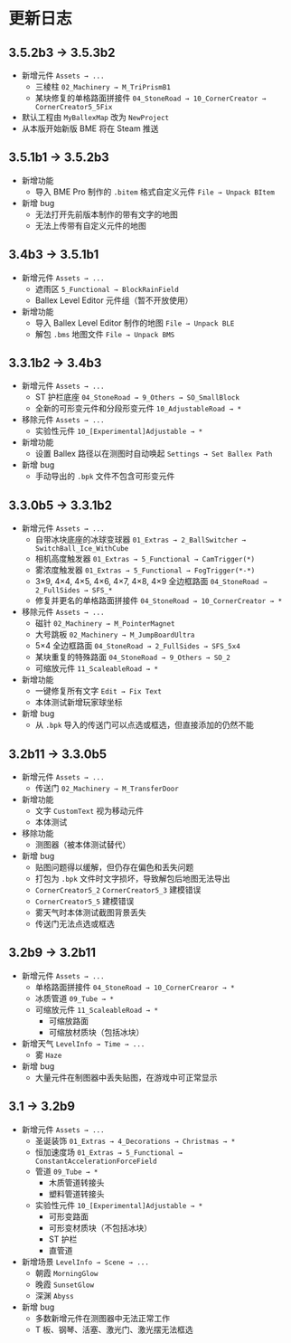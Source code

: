 # 更新日志

## 3.5.2b3 → 3.5.3b2

- 新增元件 `Assets → ...`
  - 三棱柱 `02_Machinery → M_TriPrismB1`
  - 某块修复的单格路面拼接件 `04_StoneRoad → 10_CornerCreator → CornerCreator5_5Fix`
- 默认工程由 `MyBallexMap` 改为 `NewProject`
- 从本版开始新版 BME 将在 Steam 推送

## 3.5.1b1 → 3.5.2b3

- 新增功能
  - 导入 BME Pro 制作的 `.bitem` 格式自定义元件 `File → Unpack BItem`
- 新增 bug
  - 无法打开先前版本制作的带有文字的地图 <badge text="3.5.3b2" type="warning"/>
  - 无法上传带有自定义元件的地图 <badge text="3.5.3b2"/>

## 3.4b3 → 3.5.1b1

- 新增元件 `Assets → ...`
  - 遮雨区 `5_Functional → BlockRainField`
  - Ballex Level Editor 元件组（暂不开放使用）
- 新增功能
  - 导入 Ballex Level Editor 制作的地图 `File → Unpack BLE`
  - 解包 `.bms` 地图文件 `File → Unpack BMS`

## 3.3.1b2 → 3.4b3

- 新增元件 `Assets → ...`
  - ST 护栏底座 `04_StoneRoad → 9_Others → SO_SmallBlock`
  - 全新的可形变元件和分段形变元件 `10_AdjustableRoad → *`
- 移除元件 `Assets → ...`
  - 实验性元件 `10_[Experimental]Adjustable → *`
- 新增功能
  - 设置 Ballex 路径以在测图时自动唤起 `Settings → Set Ballex Path`
- 新增 bug
  - 手动导出的 `.bpk` 文件不包含可形变元件 <badge text="暂未修复" type="danger"/>

## 3.3.0b5 → 3.3.1b2

- 新增元件 `Assets → ...`
  - 自带冰块底座的冰球变球器 `01_Extras → 2_BallSwitcher → SwitchBall_Ice_WithCube`
  - 相机高度触发器 `01_Extras → 5_Functional → CamTrigger(*)`
  - 雾浓度触发器 `01_Extras → 5_Functional → FogTrigger(*-*)`
  - 3×9, 4×4, 4×5, 4×6, 4×7, 4×8, 4×9 全边框路面 `04_StoneRoad → 2_FullSides → SFS_*`
  - 修复并更名的单格路面拼接件 `04_StoneRoad → 10_CornerCreator → *`
- 移除元件 `Assets → ...`
  - 磁针 `02_Machinery → M_PointerMagnet`
  - 大号跳板 `02_Machinery → M_JumpBoardUltra`
  - 5×4 全边框路面 `04_StoneRoad → 2_FullSides → SFS_5x4`
  - 某块重复的特殊路面 `04_StoneRoad → 9_Others → SO_2`
  - 可缩放元件 `11_ScaleableRoad → *`
- 新增功能
  - 一键修复所有文字 `Edit → Fix Text`
  - 本体测试新增玩家球坐标
- 新增 bug
  - 从 `.bpk` 导入的传送门可以点选或框选，但直接添加的仍然不能 <badge text="暂未修复" type="danger"/>

## 3.2b11 → 3.3.0b5

- 新增元件 `Assets → ...`
  - 传送门 `02_Machinery → M_TransferDoor`
- 新增功能
  - 文字 `CustomText` 视为移动元件
  - 本体测试
- 移除功能
  - 测图器（被本体测试替代）
- 新增 bug
  - 贴图问题得以缓解，但仍存在偏色和丢失问题 <badge text="3.3.1b2"/>
  - 打包为 `.bpk` 文件时文字损坏，导致解包后地图无法导出 <badge text="3.3.1b2"/>
  - `CornerCreator5_2` `CornerCreator5_3` 建模错误 <badge text="3.3.1b2"/>
  - `CornerCreator5_5` 建模错误 <badge text="3.5.3b2"/>
  - 雾天气时本体测试截图背景丢失 <badge text="3.3.1b2"/>
  - 传送门无法点选或框选 <badge text="3.3.1b2" type="warning"/>

## 3.2b9 → 3.2b11

- 新增元件 `Assets → ...`
  - 单格路面拼接件 `04_StoneRoad → 10_CornerCrearor → *`
  - 冰质管道 `09_Tube → *`
  - 可缩放元件 `11_ScaleableRoad → *`
    - 可缩放路面
    - 可缩放材质块（包括冰块）
- 新增天气 `LevelInfo → Time → ...`
  - 雾 `Haze`
- 新增 bug
  - 大量元件在制图器中丢失贴图，在游戏中可正常显示 <badge text="3.3.1b2"/>

## 3.1 → 3.2b9

- 新增元件 `Assets → ...`
  - 圣诞装饰 `01_Extras → 4_Decorations → Christmas → *`
  - 恒加速度场 `01_Extras → 5_Functional → ConstantAccelerationForceField`
  - 管道 `09_Tube → *`
    - 木质管道转接头
    - 塑料管道转接头
  - 实验性元件 `10_[Experimental]Adjustable → *`
    - 可形变路面
    - 可形变材质块（不包括冰块）
    - ST 护栏
    - 直管道
- 新增场景 `LevelInfo → Scene → ...`
  - 朝霞 `MorningGlow`
  - 晚霞 `SunsetGlow`
  - 深渊 `Abyss`
- 新增 bug
  - 多数新增元件在测图器中无法正常工作 <badge text="3.3.0b5"/>
  - T 板、钢琴、活塞、激光门、激光摆无法框选 <badge text="暂未修复" type="danger"/>
